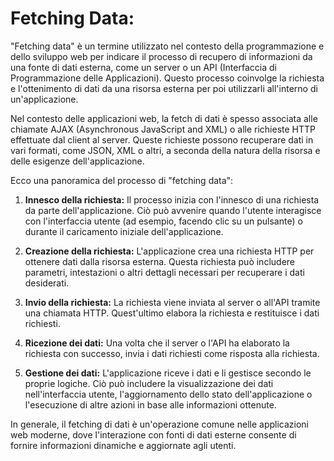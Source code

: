 # Fetching Data:

"Fetching data" è un termine utilizzato nel contesto della programmazione e dello sviluppo web per indicare il processo di recupero di informazioni da una fonte di dati esterna, come un server o un API (Interfaccia di Programmazione delle Applicazioni). Questo processo coinvolge la richiesta e l'ottenimento di dati da una risorsa esterna per poi utilizzarli all'interno di un'applicazione.

Nel contesto delle applicazioni web, la fetch di dati è spesso associata alle chiamate AJAX (Asynchronous JavaScript and XML) o alle richieste HTTP effettuate dal client al server. Queste richieste possono recuperare dati in vari formati, come JSON, XML o altri, a seconda della natura della risorsa e delle esigenze dell'applicazione.

Ecco una panoramica del processo di "fetching data":

1.  **Innesco della richiesta:** Il processo inizia con l'innesco di una richiesta da parte dell'applicazione. Ciò può avvenire quando l'utente interagisce con l'interfaccia utente (ad esempio, facendo clic su un pulsante) o durante il caricamento iniziale dell'applicazione.
    
2.  **Creazione della richiesta:** L'applicazione crea una richiesta HTTP per ottenere dati dalla risorsa esterna. Questa richiesta può includere parametri, intestazioni o altri dettagli necessari per recuperare i dati desiderati.
    
3.  **Invio della richiesta:** La richiesta viene inviata al server o all'API tramite una chiamata HTTP. Quest'ultimo elabora la richiesta e restituisce i dati richiesti.
    
4.  **Ricezione dei dati:** Una volta che il server o l'API ha elaborato la richiesta con successo, invia i dati richiesti come risposta alla richiesta.
    
5.  **Gestione dei dati:** L'applicazione riceve i dati e li gestisce secondo le proprie logiche. Ciò può includere la visualizzazione dei dati nell'interfaccia utente, l'aggiornamento dello stato dell'applicazione o l'esecuzione di altre azioni in base alle informazioni ottenute.
    

In generale, il fetching di dati è un'operazione comune nelle applicazioni web moderne, dove l'interazione con fonti di dati esterne consente di fornire informazioni dinamiche e aggiornate agli utenti.
